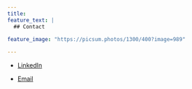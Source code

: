 ```yaml
---
title: 
feature_text: |
  ## Contact
   
feature_image: "https://picsum.photos/1300/400?image=989"

---
```


- [LinkedIn](https://www.linkedin.com/in/ashok-krishnan-266377198/)

- [Email](mailto:%61%73%68%6F%6B%2D%6B%72%69%73%68%6E%61%6E%2E%6B%6F%6D%61%6C%61%6E%2D%73%69%6E%64%68%75%40%69%6E%72%69%61%2E%66%72)
